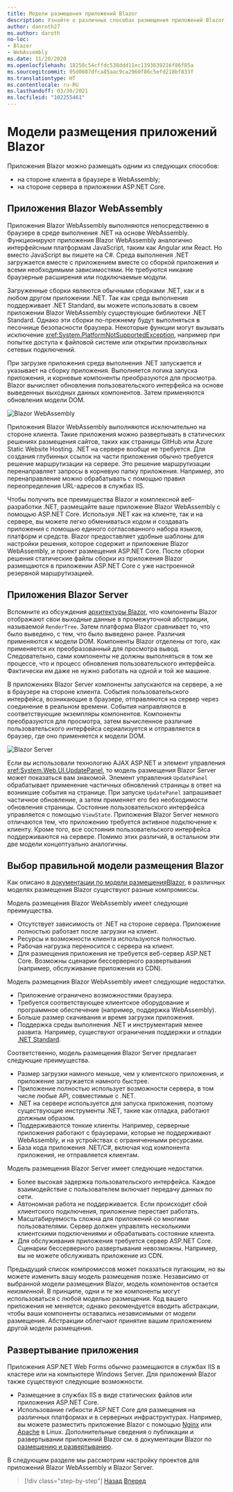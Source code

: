```yaml
---
title: Модели размещения приложений Blazor
description: Узнайте о различных способах размещения приложений Blazor, в том числе в браузере в WebAssembly или на сервере.
author: danroth27
ms.author: daroth
no-loc:
- Blazor
- WebAssembly
ms.date: 11/20/2020
ms.openlocfilehash: 18258c54cffdc538ddd11ec1393639216f86f85a
ms.sourcegitcommit: 05d0087dfca85aac9ca2960f86c5efd218bf833f
ms.translationtype: HT
ms.contentlocale: ru-RU
ms.lasthandoff: 03/30/2021
ms.locfileid: "102255461"
---
```

# <a name="blazor-app-hosting-models"></a>Модели размещения приложений Blazor

Приложения Blazor можно размещать одним из следующих способов:

- на стороне клиента в браузере в WebAssembly;
- на стороне сервера в приложении ASP.NET Core.

## <a name="blazor-webassembly-apps"></a>Приложения Blazor WebAssembly

Приложения Blazor WebAssembly выполняются непосредственно в браузере в среде выполнения .NET на основе WebAssembly. Функционируют приложения Blazor WebAssembly аналогично интерфейсным платформам JavaScript, таким как Angular или React. Но вместо JavaScript вы пишете на C#. Среда выполнения .NET загружается вместе с приложением вместе со сборкой приложения и всеми необходимыми зависимостями. Не требуются никакие браузерные расширения или подключаемые модули.

Загруженные сборки являются обычными сборками .NET, как и в любом другом приложении .NET. Так как среда выполнения поддерживает .NET Standard, вы можете использовать в своем приложении Blazor WebAssembly существующие библиотеки .NET Standard. Однако эти сборки по-прежнему будут выполняться в песочнице безопасности браузера. Некоторые функции могут вызывать исключение <xref:System.PlatformNotSupportedException>, например при попытке доступа к файловой системе или открытии произвольных сетевых подключений.

При загрузке приложения среда выполнения .NET запускается и указывает на сборку приложения. Выполняется логика запуска приложения, и корневые компоненты преобразуются для просмотра. Blazor вычисляет обновления пользовательского интерфейса на основе выведенных выходных данных компонентов. Затем применяются обновления модели DOM.

![Blazor WebAssembly](media/hosting-models/blazor-webassembly.png)

Приложения Blazor WebAssembly выполняются исключительно на стороне клиента. Такие приложения можно развертывать в статических решениях размещения сайтов, таких как страницы GitHub или Azure Static Website Hosting. .NET на сервере вообще не требуется. Для создания глубинных ссылок на части приложения обычно требуется решение маршрутизации на сервере. Это решение маршрутизации перенаправляет запросы в корневую папку приложения. Например, это перенаправление можно обрабатывать с помощью правил переопределения URL-адресов в службах IIS.

Чтобы получить все преимущества Blazor и комплексной веб-разработки .NET, размещайте ваше приложение Blazor WebAssembly с помощью ASP.NET Core. Используя .NET как на клиенте, так и на сервере, вы можете легко обмениваться кодом и создавать приложения с помощью единого согласованного набора языков, платформ и средств. Blazor предоставляет удобные шаблоны для настройки решения, которое содержит и приложение Blazor WebAssembly, и проект размещения ASP.NET Core. После сборки решения статические файлы сборки из приложения Blazor размещаются в приложении ASP.NET Core с уже настроенной резервной маршрутизацией.

## <a name="blazor-server-apps"></a>Приложения Blazor Server

Вспомните из обсуждения [архитектуры Blazor](architecture-comparison.md#blazor), что компоненты Blazor отображают свои выходные данные в промежуточной абстракции, называемой `RenderTree`. Затем платформа Blazor сравнивает то, что было выведено, с тем, что было выведено ранее. Различия применяются к модели DOM. Компоненты Blazor отделены от того, как применяется их преобразованный для просмотра вывод. Следовательно, сами компоненты не должны выполняться в том же процессе, что и процесс обновления пользовательского интерфейса. Фактически им даже не нужно работать на одной и той же машине.

В приложениях Blazor Server компоненты запускаются на сервере, а не в браузере на стороне клиента. События пользовательского интерфейса, возникающие в браузере, отправляются на сервер через соединение в реальном времени. События направляются в соответствующие экземпляры компонентов. Компоненты преобразуются для просмотра, затем вычисленное различие пользовательского интерфейса сериализуется и отправляется в браузер, где оно применяется к модели DOM.

![Blazor Server](media/hosting-models/blazor-server.png)

Если вы использовали технологию AJAX ASP.NET и элемент управления <xref:System.Web.UI.UpdatePanel>, то модель размещения Blazor Server может показаться вам знакомой. Элемент управления `UpdatePanel` обрабатывает применение частичных обновлений страницы в ответ на возникшие события на странице. При запуске `UpdatePanel` запрашивает частичное обновление, а затем применяет его без необходимости обновления страницы. Состояние пользовательского интерфейса управляется с помощью `ViewState`. Приложения Blazor Server немного отличаются тем, что приложению требуется активное подключение к клиенту. Кроме того, все состояния пользовательского интерфейса поддерживаются на сервере. Помимо этих различий, в остальном эти две модели концептуально аналогичны.

## <a name="how-to-choose-the-right-blazor-hosting-model"></a>Выбор правильной модели размещения Blazor

Как описано в [документации по модели размещенияBlazor](/aspnet/core/blazor/hosting-models), в различных моделях размещения Blazor существуют разные компромиссы.

Модель размещения Blazor WebAssembly имеет следующие преимущества.

- Отсутствует зависимость от .NET на стороне сервера. Приложение полностью работает после загрузки на клиент.
- Ресурсы и возможности клиента используются полностью.
- Рабочая нагрузка переносится с сервера на клиент.
- Для размещения приложения не требуется веб-сервер ASP.NET Core. Возможны сценарии бессерверного развертывания (например, обслуживание приложения из CDN).

Модель размещения Blazor WebAssembly имеет следующие недостатки.

- Приложение ограничено возможностями браузера.
- Требуется соответствующее клиентское оборудование и программное обеспечение (например, поддержка WebAssembly).
- Больше размер скачивания и время загрузки приложения.
- Поддержка среды выполнения .NET и инструментария менее развита. Например, существуют ограничения поддержки и отладки [.NET Standard](../../standard/net-standard.md).

Соответственно, модель размещения Blazor Server предлагает следующие преимущества.

- Размер загрузки намного меньше, чем у клиентского приложения, и приложение загружается намного быстрее.
- Приложение полностью использует возможности сервера, в том числе любые API, совместимые с .NET.
- .NET на сервере используется для запуска приложения, поэтому существующие инструменты .NET, такие как отладка, работают должным образом.
- Поддерживаются тонкие клиенты. Например, серверные приложения работают с браузерами, которые не поддерживают WebAssembly, и на устройствах с ограниченными ресурсами.
- База кода приложения .NET/C#, включая код компонента приложения, не отправляется клиентам.

Модель размещения Blazor Server имеет следующие недостатки.

- Более высокая задержка пользовательского интерфейса. Каждое взаимодействие с пользователем включает передачу данных по сети.
- Автономная работа не поддерживается. Если происходит сбой клиентского подключения, приложение перестает работать.
- Масштабируемость сложна для приложений со многими пользователями. Сервер должен управлять несколькими клиентскими подключениями и обрабатывать состояние клиента.
- Для обслуживания приложения требуется сервер ASP.NET Core. Сценарии бессерверного развертывания невозможны. Например, вы не можете обслуживать приложение из CDN.

Предыдущий список компромиссов может показаться пугающим, но вы можете изменить вашу модель размещения позже. Независимо от выбранной модели размещения Blazor, модель компонентов остается *неизменной*. В принципе, одни и те же компоненты могут использоваться с любой моделью размещения. Код вашего приложения не меняется; однако рекомендуется вводить абстракции, чтобы ваши компоненты оставались независимыми от модели размещения. Абстракции облегчают принятие вашим приложением другой модели размещения.

## <a name="deploy-your-app"></a>Развертывание приложения

Приложения ASP.NET Web Forms обычно размещаются в службах IIS в кластере или на компьютере Windows Server. Для приложений Blazor также существуют следующие возможности.

- Размещение в службах IIS в виде статических файлов или приложения ASP.NET Core.
- Использование гибкости ASP.NET Core для размещения на различных платформах и в серверных инфраструктурах. Например, вы можете разместить приложение Blazor с помощью [Nginx](/aspnet/core/host-and-deploy/linux-nginx) или [Apache](/aspnet/core/host-and-deploy/linux-apache) в Linux. Дополнительные сведения о публикации и развертывании приложений Blazor см. в документации Blazor по [размещению и развертыванию](/aspnet/core/host-and-deploy/blazor/).

В следующем разделе мы рассмотрим настройку проектов для приложений Blazor WebAssembly и Blazor Server.

>[!div class="step-by-step"]
>[Назад](architecture-comparison.md)
>[Вперед](project-structure.md)
